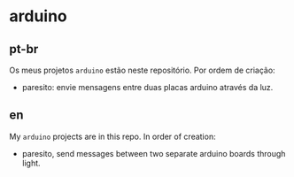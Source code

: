 # arduino

## pt-br

Os meus projetos `arduino` estão neste repositório. Por ordem de criação:

* paresito: envie mensagens entre duas placas arduino através da luz.

## en

My `arduino` projects are in this repo. In order of creation:

* paresito, send messages between two separate arduino boards through light.
